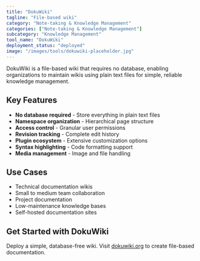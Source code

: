 ```yaml
---
title: "DokuWiki"
tagline: "File-based wiki"
category: "Note-taking & Knowledge Management"
categories: ["Note-taking & Knowledge Management"]
subcategory: "Knowledge Management"
tool_name: "DokuWiki"
deployment_status: "deployed"
image: "/images/tools/dokuwiki-placeholder.jpg"
---
```

DokuWiki is a file-based wiki that requires no database, enabling organizations to maintain wikis using plain text files for simple, reliable knowledge management.

## Key Features

- **No database required** - Store everything in plain text files
- **Namespace organization** - Hierarchical page structure
- **Access control** - Granular user permissions
- **Revision tracking** - Complete edit history
- **Plugin ecosystem** - Extensive customization options
- **Syntax highlighting** - Code formatting support
- **Media management** - Image and file handling

## Use Cases

- Technical documentation wikis
- Small to medium team collaboration
- Project documentation
- Low-maintenance knowledge bases
- Self-hosted documentation sites

## Get Started with DokuWiki

Deploy a simple, database-free wiki. Visit [dokuwiki.org](https://www.dokuwiki.org) to create file-based documentation.